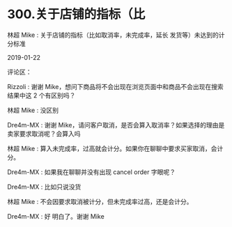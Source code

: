 # 300.关于店铺的指标（比

林超 Mike : 关于店铺的指标（比如取消率，未完成率，延长 发货等）未达到的计分标准

2019-01-22

评论区：

Rizzoli : 谢谢 Mike，想问下商品将不会出现在浏览页面中和商品不会出现在搜索结果中这 2 个有区别吗？

林超 Mike : 没区别

Dre4m-MX : 谢谢 Mike，请问客户取消，是否会算入取消率？如果选择的理由是卖家要求取消呢？会算入吗

林超 Mike : 算入未完成率，过高就会计分。如果你在聊聊中要求买家取消，会计分。

Dre4m-MX : 如果我在聊聊并没有出现 cancel order 字眼呢？

Dre4m-MX : 比如只说没货

林超 Mike : 不会因要求取消被计分，但未完成率过高，还是会计分。

Dre4m-MX : 好 明白了。谢谢 Mike
